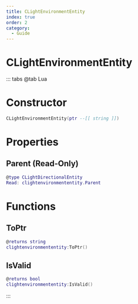 ```yaml
---
title: CLightEnvironmentEntity
index: true
order: 2
category:
  - Guide
---
```


# CLightEnvironmentEntity

::: tabs
@tab Lua
# Constructor
```lua
CLightEnvironmentEntity(ptr --[[ string ]])
```
# Properties
## Parent (Read-Only)
```lua
@type CLightDirectionalEntity
Read: clightenvironmententity.Parent
```
# Functions
## ToPtr
```lua
@returns string
clightenvironmententity:ToPtr()
```
## IsValid
```lua
@returns bool
clightenvironmententity:IsValid()
```

:::